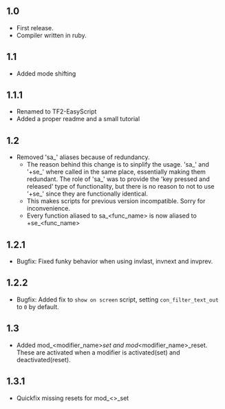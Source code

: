 ## 1.0  

 * First release.
 * Compiler written in ruby.

## 1.1

 * Added mode shifting

## 1.1.1 

 * Renamed to TF2-EasyScript
 * Added a proper readme and a small tutorial

## 1.2

 * Removed 'sa_' aliases because of redundancy.
   * The reason behind this change is to sinplify the usage. 'sa_' and '+se_' where called in the same place, essentially making them redundant. The role of 'sa_' was to provide the 'key pressed and released' type of functionality, but there is no reason to not to use '+se_' since they are functionally identical.   
   * This makes scripts for previous version incompatible. Sorry for inconvenience.
   * Every function aliased to sa_<func_name> is now aliased to +se_<func_name>

## 1.2.1

 * Bugfix: Fixed funky behavior when using invlast, invnext and invprev.

## 1.2.2

  * Bugfix: Added fix to `show on screen` script, setting `con_filter_text_out` to `0` by default.

## 1.3

  * Added mod_<modifier_name>_set and  mod_<modifier_name>_reset. These are activated when a modifier is activated(set)  and deactivated(reset).

## 1.3.1

 * Quickfix missing resets for mod_<>_set